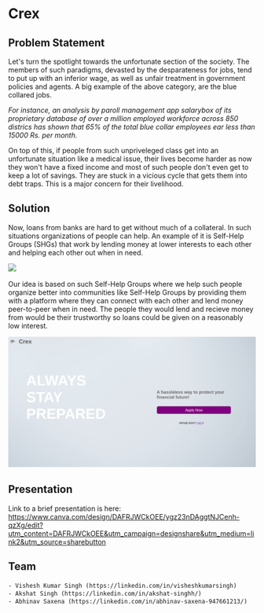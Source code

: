 # Crex

## Problem Statement

Let's turn the spotlight towards the unfortunate section of the society. The members of such paradigms, devasted by the desparateness for jobs, tend to put up with an inferior wage, as well as unfair treatment in government policies and agents. A big example of the above category, are the blue collared jobs.

<i>For instance, an analysis by paroll management app salarybox of its proprietary database of over a million employed workforce across 850 districs has shown that 65% of the total blue collar employees ear less than 15000 Rs. per month.</i>

On top of this, if people from such unpriveleged class get into an unfortunate situation like a medical issue, their lives become harder as now they won't have a fixed income and most of such people don't even get to keep a lot of savings. They are stuck in a vicious cycle that gets them into debt traps. This is a major concern for their livelihood.

## Solution

Now, loans from banks are hard to get without much of a collateral. In such situations organizations of people can help. An example of it is Self-Help Groups (SHGs) that work by lending money at lower interests to each other and helping each other out when in need.

<img src='https://upload.wikimedia.org/wikipedia/commons/b/b3/SHG_Credit_Link_Durgaganj_Branch_July_08_%285%29.JPG'>

Our idea is based on such Self-Help Groups where we help such people organize better into communities like Self-Help Groups by providing them with a platform where they can connect with each other and lend money peer-to-peer when in need. The people they would lend and recieve money from would be their trustworthy so loans could be given on a reasonably low interest.

<img src="./Screenshot%20from%202022-11-06%2011-01-37.png">


## Presentation
Link to a brief presentation is here: https://www.canva.com/design/DAFRJWCkOEE/ygz23nDAggtNJCenh-qzXg/edit?utm_content=DAFRJWCkOEE&utm_campaign=designshare&utm_medium=link2&utm_source=sharebutton

## Team
    - Vishesh Kumar Singh (https://linkedin.com/in/visheshkumarsingh)
    - Akshat Singh (https://linkedin.com/in/akshat-singhh/)
    - Abhinav Saxena (https://linkedin.com/in/abhinav-saxena-947661213/)